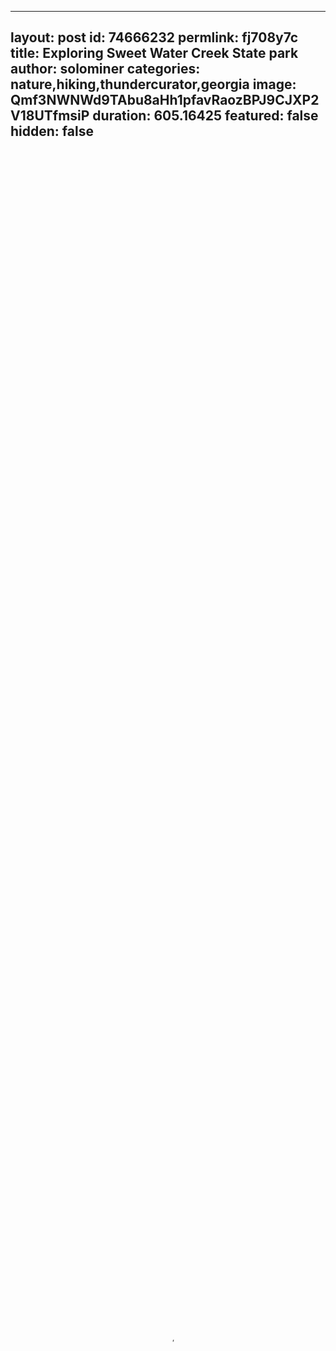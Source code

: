 
---
layout: post
id: 74666232
permlink: fj708y7c
title:  Exploring Sweet Water Creek State park
author: solominer
categories: nature,hiking,thundercurator,georgia
image: Qmf3NWNWd9TAbu8aHh1pfavRaozBPJ9CJXP2V18UTfmsiP
duration: 605.16425
featured: false
hidden: false
---
    
<video poster="https://snap1.d.tube/ipfs/Qmf3NWNWd9TAbu8aHh1pfavRaozBPJ9CJXP2V18UTfmsiP" autoplay="" id="player_html5_api" class="vjs-tech" style="width: 100%; height: 100%;" tabindex="-1" src="https://video.dtube.top/ipfs/QmQC4FkT2dXPsfMHPLWgKfFJNq6mTNpKW9GsufbD3nBC6P"></video>

I spent a day at the state park exploring the river, trails and the Manchester Mill Ruins. I was joined by a geologist of the State Park and we walked around for a few hours seeing the park and talking about its stone formations and how they probably happened a very long time ago.

This footage is from my SJCAM, I split up my footage on this video so its only the visual light video being shown here. I did another video with my special camera using Infrared and Ultraviolet passthrough fitlers. 


---

[//]:# (!steemitworldmap 33.747639 lat -84.623883 long Sweetwater Creek State Park d3scr)

https://i.supload.com/BJx7lFsDX4.png

<p>

Addresses below to help me buy better camera equipment and support me to travel to locations to do photo and video and overall great blogs in new places. I would be happy to list some of the contributors in my posts for donations that help me along the way.


Coin| Address
-|-
https://i.postimg.cc/dVBF2MCM/btc1.png BTC:  |bc1qhfmvd2gywg4fvrgy2kkkkyqta0g86whkt7j8r7|
https://i.postimg.cc/JhYWFbKP/ltc.png LTC: |ltc1qdyzm5cwgt8e2373prx67yye6y9ewk0l8jf3ys9|
https://i.postimg.cc/R0ZBGP1W/dash.png DASH: |XkSqR5DxQL3wy4kNbjqDbgbMYNih3a7ZcM|
https://i.postimg.cc/76CyrfWD/eth.png ETH: |0x045f409dAe14338669730078201888636B047DC3|
https://i.postimg.cc/Y9JBrM5F/doge.png DOGE: |DSoekC21AKSZHAcV9vqR8yYefrh8XcX92Z|
https://i.postimg.cc/WzgLtxVH/zen.png ZEN: |znW9mh62WDSCeBXxnVLCETMx59Ho446HJgq|

Rockin Steemians


#rockhound & @rockhounds by @bitfiend

#shadowphoto by @melinda010100

#mineralmondays by @rt395

#bouldersunday by @shasta

#GTWCA (Crypto Price Analysis) by @gandalfthewhite



---
Platform | URL/Username
-|-
https://i.postimg.cc/sD9KTBtM/steem.png  Steem | https://steempeak.com/@solominer
https://i.postimg.cc/tCxfzCzf/dtube.png D.Tube | https://d.tube/#!/c/solominer
https://i.postimg.cc/fk4yGTpy/weku.png Weku | https://main.weku.io/@solominer
https://i.postimg.cc/wx1VYfnY/TUBE.png Bit.Tube| https://bit.tube/solominer 
https://i.postimg.cc/GtT9gsM6/mithril.png Mithril | Solominer|
https://i.postimg.cc/QMF464Gw/discord.png  Discord | Solominer#4248 |
https://i.postimg.cc/cJTKvWgk/bitcointalk.png Bitcointalk| https://bitcointalk.org/index.php?action=profile;u=83228|
https://i.postimg.cc/1tfd5S0c/109046833app-icon.png CryptoPanic | https://cryptopanic.com/solominer
https://i.postimg.cc/hvx6H1SV/D5z-H9-Syx-CKd9-GJ4-T6rk-Bdeq-Zw1co-QAa-Qy-CUz-UF4-Foz-Bv-W6xf-LX2-PECcvq-Brku4u7.png Whaleshares | https://whaleshares.io/@solominer
https://i.postimg.cc/jj6rSHvH/bearshare.png Bearshares | https://bearshares.com/@solominer


![HyedqTBryV.gif](https://i.supload.com/HyedqTBryV.gif)

thanks @nevlu123 for the animation
